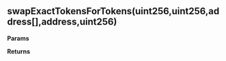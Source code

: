 # 



## swapExactTokensForTokens(uint256,uint256,address[],address,uint256)




**Params**

**Returns**



